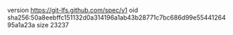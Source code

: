 version https://git-lfs.github.com/spec/v1
oid sha256:50a8eebffc151132d0a314196a1ab43b28771c7bc686d99e5544126495a1a23a
size 23237
